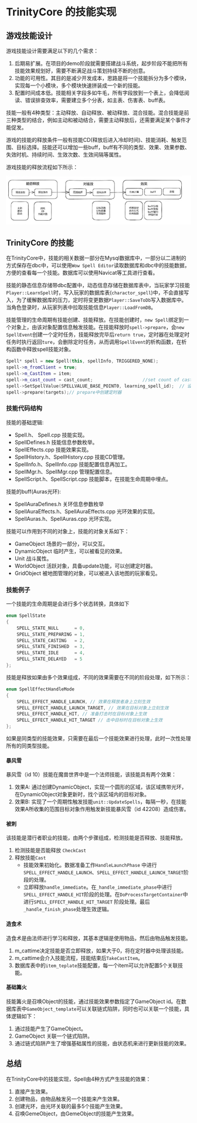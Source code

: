 # TrinityCore 的技能实现

 ## 游戏技能设计

游戏技能设计需要满足以下的几个需求：

1. 后期易扩展。在项目的demo阶段就需要搭建战斗系统，起步阶段不能把所有技能效果规划好，需要不断满足战斗策划持续不断的创意。
2. 功能的可用性。其目的是减少开发成本，思路是将一个技能拆分为多个模块，实现每一个小模块，多个模块快速拼装成一个新的技能。
3. 配置时间成本低。技能相关字段多如牛毛，所有字段放到一个表上，会降低阅读、错误排查效率，需要建立多个分表，如主表、伤害表、buff表。

技能一般有4种类型：主动释放、自动释放、被动释放、混合技能。混合技能是前三种类型的结合，例如主动和被动结合，需要主动释放后，还需要满足某个事件才能促发。

游戏的技能的释放条件一般有技能CD(释放后进入冷却时间)、技能消耗、触发范围、目标选择。技能还可以增加一些buff，buff有不同的类型、效果、效果参数、失效时机、持续时间、生效次数、生效间隔等属性。

游戏技能的释放流程如下所示：

![技能释放](./TrinityCore7.assets/image-20240922213907338.png)

## TrinityCore 的技能

在TrinityCore中，技能的相关数据一部分在Mysql数据库中，一部分以二进制的方式保存在dbc中，可以使用`Wow Spell Editor`读取数据库和dbc中的技能数据，方便的查看每一个技能。数据库可以使用Navicat等工具进行查看。

技能的静态信息存储带dbc配置中，动态信息存储在数据库表中，当玩家学习技能`Player::LearnSpell`时，写入玩家的数据库表(`charactor_spell`)中，不会直接写入，为了缓解数据库的压力，定时将变更数据`Player::SaveToDb`写入数据库中。当角色登录时，从玩家列表中拉取技能信息`Player::LoadFromDB`。

技能管理的生命周期有技能创建、技能释放。在技能创建时，`new Spell`绑定到一个对象上，由该对象配置信息触发技能。在技能释放时`spell->prepare`，会`new SpellEvent`创建一个定时任务，技能释放完毕后`return true`，定时器在处理定时任务时执行返回`ture`，会删除定时任务，从而调用`SpellEvent`的析构函数，在析构函数中释放spell技能对象。

```c++
Spell* spell = new Spell(this, spellInfo, TRIGGERED_NONE);
spell->m_fromClient = true;
spell->m_CastItem = item;
spell->m_cast_count = cast_count;                   //set count of casts
spell->SetSpellValue(SPELLVALUE_BASE_POINT0, learning_spell_id);  // 设置技能的属性
spell->prepare(targets);// prepare中创建定时器
```

### 技能代码结构

技能的基础逻辑:

- Spell.h、 Spell.cpp 技能实现。
- SpellDefines.h 技能信息参数枚举。
- SpellEffects.cpp 技能效果实现。
- SpellHistory.h、SpellHistory.cpp 技能CD管理。
- SpellInfo.h、SpellInfo.cpp 技能配置信息再加工。
- SpellMgr.h、SpellMgr.cpp 管理配置信息。
- SpellScript.h、SpellScript.cpp 技能脚本，在技能生命周期中埋点。

技能的buff(Auras光环):

- SpellAuraDefines.h 关环信息参数枚举
- SpellAuraEffects.h、SpellAuraEffects.cpp 光环效果的实现。
- SpellAuras.h、SpellAuras.cpp 光环实现。

技能可以作用到不同的对象上，技能的对象关系如下：

- GameObject 场景的一部分，可以交互。
- DynamicObject 临时产生，可以被看见的效果。
- Unit 战斗属性。
- WorldObject 活跃对象，具备update功能，可以创建定时器。
- GridObject 被地图管理的对象，可以被进入该地图的玩家看见。

### 技能例子

一个技能的生命周期是会进行多个状态转换，具体如下
```c++
enum SpellState
{
    SPELL_STATE_NULL      = 0,
    SPELL_STATE_PREPARING = 1,
    SPELL_STATE_CASTING   = 2,
    SPELL_STATE_FINISHED  = 3,
    SPELL_STATE_IDLE      = 4,
    SPELL_STATE_DELAYED   = 5
};
```

技能是释放如果由多个效果组成，不同的效果需要在不同的阶段处理，如下所示：

```c++
enum SpellEffectHandleMode
{
    SPELL_EFFECT_HANDLE_LAUNCH, // 效果在释放者身上立刻生效
    SPELL_EFFECT_HANDLE_LAUNCH_TARGET, // 效果在目标对象上立刻生效
    SPELL_EFFECT_HANDLE_HIT, // 准备打击时在目标对象上生效
    SPELL_EFFECT_HANDLE_HIT_TARGET // 击中目标时在目标对象上生效
};
```

如果是同类型的技能效果，只需要在最后一个技能效果进行处理，此时一次性处理所有的同类型技能。

#### 暴风雪

暴风雪（id 10）技能在魔兽世界中是一个法师技能，该技能具有两个效果：

1. 效果A: 通过创建DynamicObject，实现一个圆形的区域，该区域携带光环，在DynamicObject对象更新时，找个该区域内的目标对象。
2. 效果B: 实现了一个周期性触发技能`unit::UpdateSpells`，每隔一秒，在技能效果A所收集的范围目标对象作用触发新技能暴风雪（id 42208）造成伤害。

#### 被刺

该技能是潜行者职业的技能，由两个步骤组成，检测技能是否释放、技能释放。

1. 检测技能是否能释放 `CheckCast`
2. 释放技能`Cast`
    - 技能效果初始化。数据准备工作`HandleLaunchPhase` 中进行`SPELL_EFFECT_HANDLE_LAUNCH`、`SPELL_EFFECT_HANDLE_LAUNCH_TARGET`阶段的处理。
    - 立即释放`handle_immediate`。在`_handle_immediate_phase`中进行`SPELL_EFFECT_HANDLE_HIT`阶段的处理。在`DoProcessTargetContainer`中进行`SPELL_EFFECT_HANDLE_HIT_TARGET` 阶段处理。最后`_handle_finish_phase`处理生效逻辑。

#### 造食术

造食术是由法师进行学习和释放，其基本逻辑是使用物品，然后由物品触发技能。

1. m_cattime决定技能是否立即释放，如果大于0，将在定时器中处理该技能。
2. m_cattime会介入技能流程，技能结束后`TakeCastItem`。
3. 数据库表中的`item_teplate`技能配置，每一个item可以允许配置5个关联技能。

#### 基础篝火

技能篝火是召唤Object的技能，通过技能效果参数指定了GameObject id。在数据库表中`GameObject_template`可以关联链式陷阱，同时也可以关联一个技能，具体逻辑如下：

1. 通过技能产生了GameObject。
2. GameObject 关联一个链式陷阱。
3. 通过链式陷阱产生了增强基础属性的技能，由状态机来进行更新技能的效果。

## 总结

在TrinityCore中的技能实现，Spell由4种方式产生技能的效果：

1. 直接产生效果。
2. 创建物品，由物品触发另一个技能来产生效果。
3. 创建光环，由光环关联的最多5个技能产生效果。
4. 召唤GemeObject，由GemeObject的技能产生效果。